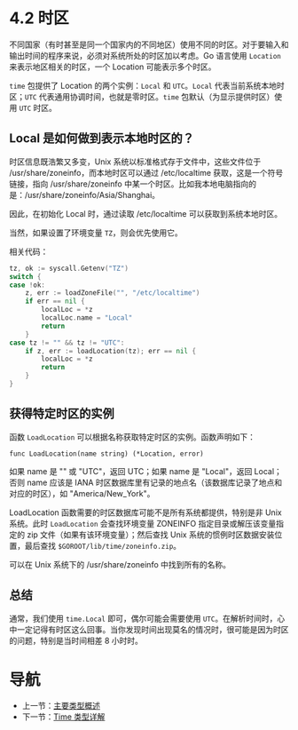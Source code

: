# 4.2 时区 #

不同国家（有时甚至是同一个国家内的不同地区）使用不同的时区。对于要输入和输出时间的程序来说，必须对系统所处的时区加以考虑。Go 语言使用 `Location` 来表示地区相关的时区，一个 Location 可能表示多个时区。

`time` 包提供了 Location 的两个实例：`Local` 和 `UTC`。`Local` 代表当前系统本地时区；`UTC` 代表通用协调时间，也就是零时区。`time` 包默认（为显示提供时区）使用 `UTC` 时区。

## Local 是如何做到表示本地时区的？

时区信息既浩繁又多变，Unix 系统以标准格式存于文件中，这些文件位于 /usr/share/zoneinfo，而本地时区可以通过 /etc/localtime 获取，这是一个符号链接，指向 /usr/share/zoneinfo 中某一个时区。比如我本地电脑指向的是：/usr/share/zoneinfo/Asia/Shanghai。

因此，在初始化 Local 时，通过读取 /etc/localtime 可以获取到系统本地时区。

当然，如果设置了环境变量 `TZ`，则会优先使用它。

相关代码：

```go
tz, ok := syscall.Getenv("TZ")
switch {
case !ok:
	z, err := loadZoneFile("", "/etc/localtime")
	if err == nil {
		localLoc = *z
		localLoc.name = "Local"
		return
	}
case tz != "" && tz != "UTC":
	if z, err := loadLocation(tz); err == nil {
		localLoc = *z
		return
	}
}
```
## 获得特定时区的实例

函数 `LoadLocation` 可以根据名称获取特定时区的实例。函数声明如下：

`func LoadLocation(name string) (*Location, error)`

如果 name 是 "" 或 "UTC"，返回 UTC；如果 name 是 "Local"，返回 Local；否则 name 应该是 IANA 时区数据库里有记录的地点名（该数据库记录了地点和对应的时区），如 "America/New_York"。

LoadLocation 函数需要的时区数据库可能不是所有系统都提供，特别是非 Unix 系统。此时 `LoadLocation` 会查找环境变量 ZONEINFO 指定目录或解压该变量指定的 zip 文件（如果有该环境变量）；然后查找 Unix 系统的惯例时区数据安装位置，最后查找 `$GOROOT/lib/time/zoneinfo.zip`。

可以在 Unix 系统下的 /usr/share/zoneinfo 中找到所有的名称。

## 总结

通常，我们使用 `time.Local` 即可，偶尔可能会需要使用 `UTC`。在解析时间时，心中一定记得有时区这么回事。当你发现时间出现莫名的情况时，很可能是因为时区的问题，特别是当时间相差 8 小时时。

# 导航 #

- 上一节：[主要类型概述](04.1.md)
- 下一节：[Time 类型详解](04.3.md)
